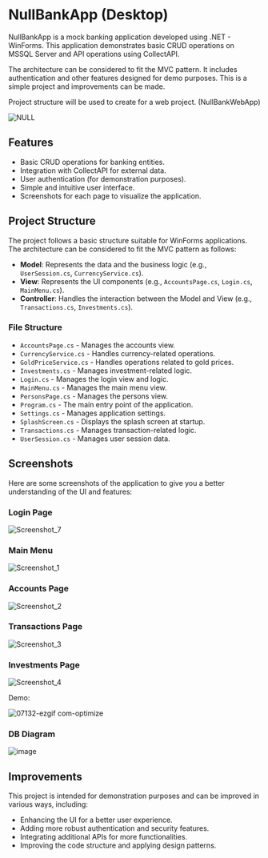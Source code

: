 # NullBankApp (Desktop)

NullBankApp is a mock banking application developed using .NET - WinForms. This application demonstrates basic CRUD operations on MSSQL Server and API operations using CollectAPI. 

The architecture can be considered to fit the MVC pattern. It includes authentication and other features designed for demo purposes. This is a simple project and improvements can be made. 

Project structure will be used to create for a web project. (NullBankWebApp)

![NULL](https://github.com/user-attachments/assets/036ad903-6209-4c20-a64b-68a34e063c25)

## Features

- Basic CRUD operations for banking entities.
- Integration with CollectAPI for external data.
- User authentication (for demonstration purposes).
- Simple and intuitive user interface.
- Screenshots for each page to visualize the application.

## Project Structure

The project follows a basic structure suitable for WinForms applications. The architecture can be considered to fit the MVC pattern as follows:

- **Model**: Represents the data and the business logic (e.g., `UserSession.cs`, `CurrencyService.cs`).
- **View**: Represents the UI components (e.g., `AccountsPage.cs`, `Login.cs`, `MainMenu.cs`).
- **Controller**: Handles the interaction between the Model and View (e.g., `Transactions.cs`, `Investments.cs`).

### File Structure

- `AccountsPage.cs` - Manages the accounts view.
- `CurrencyService.cs` - Handles currency-related operations.
- `GoldPriceService.cs` - Handles operations related to gold prices.
- `Investments.cs` - Manages investment-related logic.
- `Login.cs` - Manages the login view and logic.
- `MainMenu.cs` - Manages the main menu view.
- `PersonsPage.cs` - Manages the persons view.
- `Program.cs` - The main entry point of the application.
- `Settings.cs` - Manages application settings.
- `SplashScreen.cs` - Displays the splash screen at startup.
- `Transactions.cs` - Manages transaction-related logic.
- `UserSession.cs` - Manages user session data.

## Screenshots

Here are some screenshots of the application to give you a better understanding of the UI and features:

### Login Page
![Screenshot_7](https://github.com/user-attachments/assets/ddddf2b3-b6dc-4b9a-8a8d-8677e336f381)

### Main Menu
![Screenshot_1](https://github.com/user-attachments/assets/cc4dbe9e-3037-4dc6-bf75-2ca2212e59b6)

### Accounts Page
![Screenshot_2](https://github.com/user-attachments/assets/f61917cb-aaa7-4778-9feb-42f034ffcd6e)

### Transactions Page
![Screenshot_3](https://github.com/user-attachments/assets/b763404a-1fe4-42e3-abc5-49d79812b9a5)

### Investments Page
![Screenshot_4](https://github.com/user-attachments/assets/b4c181fb-9c76-47cd-9436-5b50291bf378)

Demo:

![07132-ezgif com-optimize](https://github.com/user-attachments/assets/b30530f4-1ce2-4d72-bad9-337dd9aeb8de)

### DB Diagram

![image](https://github.com/user-attachments/assets/541ce6ed-0de4-4903-9934-bf6e3bc492eb)


## Improvements
This project is intended for demonstration purposes and can be improved in various ways, including:

- Enhancing the UI for a better user experience.
- Adding more robust authentication and security features.
- Integrating additional APIs for more functionalities.
- Improving the code structure and applying design patterns.
